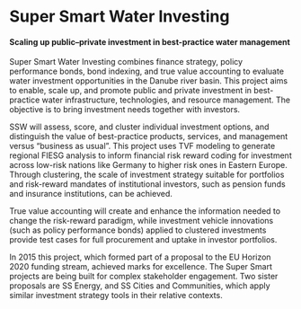 # Super Smart Water Investing

#### Scaling up public–private investment in best-practice water management

Super Smart Water Investing combines finance strategy, policy performance bonds, bond indexing, and true value accounting to evaluate water investment opportunities in the Danube river basin. This project aims to enable, scale up, and promote public and private investment in best-practice water infrastructure, technologies, and resource management. The objective is to bring investment needs together with investors.

SSW will assess, score, and cluster individual investment options, and distinguish the value of best-practice products, services, and management versus “business as usual”. This project uses TVF modeling to generate regional FIESG analysis to inform financial risk reward coding for investment across low-risk nations like Germany to higher risk ones in Eastern Europe. Through clustering, the scale of investment strategy suitable for portfolios and risk-reward mandates of institutional investors, such as pension funds and insurance institutions, can be achieved.

True value accounting will create and enhance the information needed to change the risk-reward paradigm, while investment vehicle innovations \(such as policy performance bonds\) applied to clustered investments provide test cases for full procurement and uptake in investor portfolios.

In 2015 this project, which formed part of a proposal to the EU Horizon 2020 funding stream, achieved marks for excellence. The Super Smart projects are being built for complex stakeholder engagement. Two sister proposals are SS Energy, and SS Cities and Communities, which apply similar investment strategy tools in their relative contexts.

